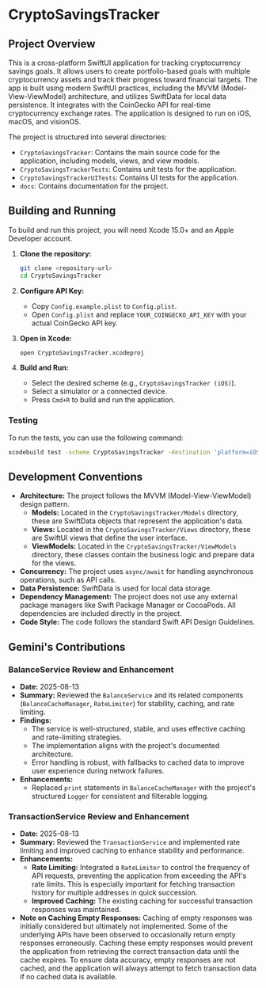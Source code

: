 # CryptoSavingsTracker

## Project Overview

This is a cross-platform SwiftUI application for tracking cryptocurrency savings goals. It allows users to create portfolio-based goals with multiple cryptocurrency assets and track their progress toward financial targets. The app is built using modern SwiftUI practices, including the MVVM (Model-View-ViewModel) architecture, and utilizes SwiftData for local data persistence. It integrates with the CoinGecko API for real-time cryptocurrency exchange rates. The application is designed to run on iOS, macOS, and visionOS.

The project is structured into several directories:

*   `CryptoSavingsTracker`: Contains the main source code for the application, including models, views, and view models.
*   `CryptoSavingsTrackerTests`: Contains unit tests for the application.
*   `CryptoSavingsTrackerUITests`: Contains UI tests for the application.
*   `docs`: Contains documentation for the project.

## Building and Running

To build and run this project, you will need Xcode 15.0+ and an Apple Developer account.

1.  **Clone the repository:**
    ```bash
    git clone <repository-url>
    cd CryptoSavingsTracker
    ```

2.  **Configure API Key:**
    *   Copy `Config.example.plist` to `Config.plist`.
    *   Open `Config.plist` and replace `YOUR_COINGECKO_API_KEY` with your actual CoinGecko API key.

3.  **Open in Xcode:**
    ```bash
    open CryptoSavingsTracker.xcodeproj
    ```

4.  **Build and Run:**
    *   Select the desired scheme (e.g., `CryptoSavingsTracker (iOS)`).
    *   Select a simulator or a connected device.
    *   Press `Cmd+R` to build and run the application.

### Testing

To run the tests, you can use the following command:

```bash
xcodebuild test -scheme CryptoSavingsTracker -destination 'platform=iOS Simulator,name=iPhone 15'
```

## Development Conventions

*   **Architecture:** The project follows the MVVM (Model-View-ViewModel) design pattern.
    *   **Models:** Located in the `CryptoSavingsTracker/Models` directory, these are SwiftData objects that represent the application's data.
    *   **Views:** Located in the `CryptoSavingsTracker/Views` directory, these are SwiftUI views that define the user interface.
    *   **ViewModels:** Located in the `CryptoSavingsTracker/ViewModels` directory, these classes contain the business logic and prepare data for the views.
*   **Concurrency:** The project uses `async/await` for handling asynchronous operations, such as API calls.
*   **Data Persistence:** SwiftData is used for local data storage.
*   **Dependency Management:** The project does not use any external package managers like Swift Package Manager or CocoaPods. All dependencies are included directly in the project.
*   **Code Style:** The code follows the standard Swift API Design Guidelines.

## Gemini's Contributions

### BalanceService Review and Enhancement

*   **Date:** 2025-08-13
*   **Summary:** Reviewed the `BalanceService` and its related components (`BalanceCacheManager`, `RateLimiter`) for stability, caching, and rate limiting.
*   **Findings:**
    *   The service is well-structured, stable, and uses effective caching and rate-limiting strategies.
    *   The implementation aligns with the project's documented architecture.
    *   Error handling is robust, with fallbacks to cached data to improve user experience during network failures.
*   **Enhancements:**
    *   Replaced `print` statements in `BalanceCacheManager` with the project's structured `Logger` for consistent and filterable logging.

### TransactionService Review and Enhancement

*   **Date:** 2025-08-13
*   **Summary:** Reviewed the `TransactionService` and implemented rate limiting and improved caching to enhance stability and performance.
*   **Enhancements:**
    *   **Rate Limiting:** Integrated a `RateLimiter` to control the frequency of API requests, preventing the application from exceeding the API's rate limits. This is especially important for fetching transaction history for multiple addresses in quick succession.
    *   **Improved Caching:** The existing caching for successful transaction responses was maintained.
*   **Note on Caching Empty Responses:** Caching of empty responses was initially considered but ultimately not implemented. Some of the underlying APIs have been observed to occasionally return empty responses erroneously. Caching these empty responses would prevent the application from retrieving the correct transaction data until the cache expires. To ensure data accuracy, empty responses are not cached, and the application will always attempt to fetch transaction data if no cached data is available.
